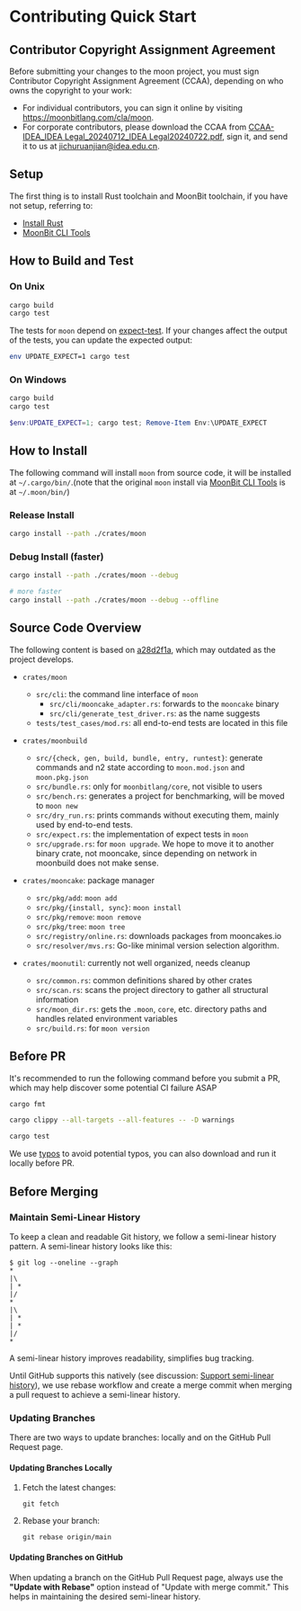 # Contributing Quick Start

## Contributor Copyright Assignment Agreement

Before submitting your changes to the moon project, you must sign Contributor Copyright Assignment Agreement (CCAA), depending on who owns the copyright to your work:
- For individual contributors, you can sign it online by visiting https://moonbitlang.com/cla/moon.
- For corporate contributors, please download the CCAA from [CCAA-IDEA_IDEA Legal_20240712_IDEA Legal20240722.pdf](https://github.com/moonbitlang/moon/blob/CCAA/CCAA-IDEA_IDEA%20Legal_20240712_IDEA%20Legal20240722.pdf), sign it, and send it to us at jichuruanjian@idea.edu.cn.

## Setup

The first thing is to install Rust toolchain and MoonBit toolchain, if you have not setup, referring to:

- [Install Rust](https://www.rust-lang.org/tools/install)
- [MoonBit CLI Tools](https://www.moonbitlang.com/download/#moonbit-cli-tools)


## How to Build and Test

### On Unix

```bash
cargo build
cargo test
```

The tests for `moon` depend on
[expect-test](https://github.com/rust-analyzer/expect-test). If your changes
affect the output of the tests, you can update the expected output:

```bash
env UPDATE_EXPECT=1 cargo test
```

### On Windows

```bash
cargo build
cargo test
```

```powershell
$env:UPDATE_EXPECT=1; cargo test; Remove-Item Env:\UPDATE_EXPECT
```

## How to Install

The following command will install `moon` from source code, it will be installed at `~/.cargo/bin/`.(note that the original `moon` install via [MoonBit CLI Tools](https://www.moonbitlang.com/download/#moonbit-cli-tools) is at `~/.moon/bin/`)

### Release Install

```bash
cargo install --path ./crates/moon
```

### Debug Install (faster)

```bash
cargo install --path ./crates/moon --debug
```

```bash
# more faster
cargo install --path ./crates/moon --debug --offline
```


## Source Code Overview

The following content is based on [a28d2f1a](https://github.com/moonbitlang/moon/commit/a28d2f1a1bb47bdaf428fd150e0f6d2b4c959bb0), which may outdated as the project develops.

- `crates/moon`
  - `src/cli`: the command line interface of `moon`
    - `src/cli/mooncake_adapter.rs`: forwards to the `mooncake`
      binary
    - `src/cli/generate_test_driver.rs`: as the name suggests
  - `tests/test_cases/mod.rs`: all end-to-end tests are located in
    this file

- `crates/moonbuild`
  - `src/{check, gen, build, bundle, entry, runtest}`: generate
    commands and n2 state according to `moon.mod.json` and `moon.pkg.json`
  - `src/bundle.rs`: only for `moonbitlang/core`, not visible
    to users
  - `src/bench.rs`: generates a project for benchmarking, will
    be moved to `moon new`
  - `src/dry_run.rs`: prints commands without executing them,
    mainly used by end-to-end tests.
  - `src/expect.rs`: the implementation of expect tests in
    `moon`
  - `src/upgrade.rs`: for `moon upgrade`. We hope to move it to
    another binary crate, not mooncake, since depending on network in moonbuild
    does not make sense.

- `crates/mooncake`: package manager
  - `src/pkg/add`: `moon add`
  - `src/pkg/{install, sync}`: `moon install`
  - `src/pkg/remove`: `moon remove`
  - `src/pkg/tree`: `moon tree`
  - `src/registry/online.rs`: downloads packages from
    mooncakes.io
  - `src/resolver/mvs.rs`: Go-like minimal version selection
    algorithm.

- `crates/moonutil`: currently not well organized, needs cleanup
  - `src/common.rs`: common definitions shared by other crates
  - `src/scan.rs`: scans the project directory to gather all
    structural information
  - `src/moon_dir.rs`: gets the `.moon`, `core`, etc. directory
    paths and handles related environment variables
  - `src/build.rs`: for `moon version`


## Before PR

It's recommended to run the following command before you submit a PR, which may
help discover some potential CI failure ASAP

```bash
cargo fmt

cargo clippy --all-targets --all-features -- -D warnings

cargo test
```

We use [typos](https://github.com/crate-ci/typos) to avoid potential typos, you
can also download and run it locally before PR.


## Before Merging
### Maintain Semi-Linear History

To keep a clean and readable Git history, we follow a semi-linear history pattern. A semi-linear history looks like this:

```
$ git log --oneline --graph
*
|\
| *
|/
*
|\
| *
| *
|/
*
```

A semi-linear history improves readability, simplifies bug tracking.

Until GitHub supports this natively (see discussion: [Support semi-linear history](https://github.com/orgs/community/discussions/8940)), we use rebase workflow and create a merge commit when merging a pull request to achieve a semi-linear history.

### Updating Branches

There are two ways to update branches: locally and on the GitHub Pull Request page.

#### Updating Branches Locally

1. Fetch the latest changes:
    ```
    git fetch
    ```
2. Rebase your branch:
    ```
    git rebase origin/main
    ```

#### Updating Branches on GitHub

When updating a branch on the GitHub Pull Request page, always use the **"Update with Rebase"** option instead of "Update with merge commit." This helps in maintaining the desired semi-linear history.
